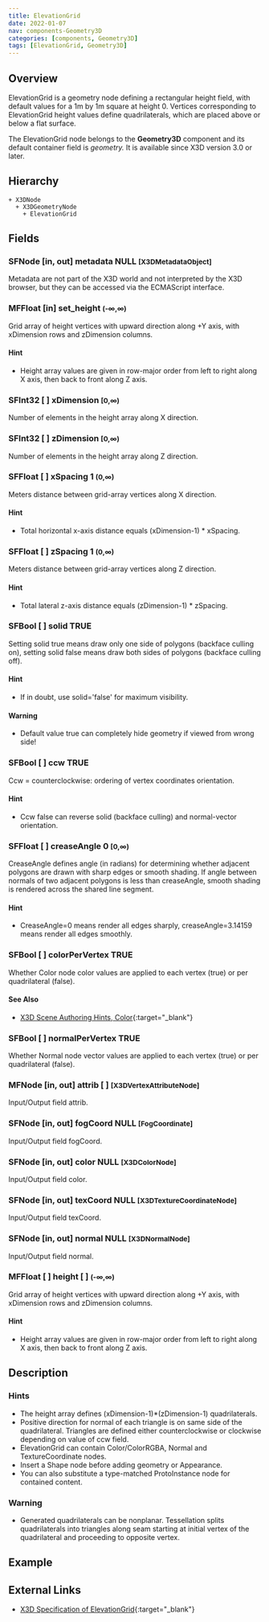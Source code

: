 ```yaml
---
title: ElevationGrid
date: 2022-01-07
nav: components-Geometry3D
categories: [components, Geometry3D]
tags: [ElevationGrid, Geometry3D]
---
```

<style>
.post h3 {
  word-spacing: 0.2em;
}
</style>

## Overview

ElevationGrid is a geometry node defining a rectangular height field, with default values for a 1m by 1m square at height 0. Vertices corresponding to ElevationGrid height values define quadrilaterals, which are placed above or below a flat surface.

The ElevationGrid node belongs to the **Geometry3D** component and its default container field is *geometry.* It is available since X3D version 3.0 or later.

## Hierarchy

```
+ X3DNode
  + X3DGeometryNode
    + ElevationGrid
```

## Fields

### SFNode [in, out] **metadata** NULL <small>[X3DMetadataObject]</small>

Metadata are not part of the X3D world and not interpreted by the X3D browser, but they can be accessed via the ECMAScript interface.

### MFFloat [in] **set_height** <small>(-∞,∞)</small>

Grid array of height vertices with upward direction along +Y axis, with xDimension rows and zDimension columns.

#### Hint

- Height array values are given in row-major order from left to right along X axis, then back to front along Z axis.

### SFInt32 [ ] **xDimension** <small>[0,∞)</small>

Number of elements in the height array along X direction.

### SFInt32 [ ] **zDimension** <small>[0,∞)</small>

Number of elements in the height array along Z direction.

### SFFloat [ ] **xSpacing** 1 <small>(0,∞)</small>

Meters distance between grid-array vertices along X direction.

#### Hint

- Total horizontal x-axis distance equals (xDimension-1) \* xSpacing.

### SFFloat [ ] **zSpacing** 1 <small>(0,∞)</small>

Meters distance between grid-array vertices along Z direction.

#### Hint

- Total lateral z-axis distance equals (zDimension-1) \* zSpacing.

### SFBool [ ] **solid** TRUE

Setting solid true means draw only one side of polygons (backface culling on), setting solid false means draw both sides of polygons (backface culling off).

#### Hint

- If in doubt, use solid='false' for maximum visibility.

#### Warning

- Default value true can completely hide geometry if viewed from wrong side!

### SFBool [ ] **ccw** TRUE

Ccw = counterclockwise: ordering of vertex coordinates orientation.

#### Hint

- Ccw false can reverse solid (backface culling) and normal-vector orientation.

### SFFloat [ ] **creaseAngle** 0 <small>[0,∞)</small>

CreaseAngle defines angle (in radians) for determining whether adjacent polygons are drawn with sharp edges or smooth shading. If angle between normals of two adjacent polygons is less than creaseAngle, smooth shading is rendered across the shared line segment.

#### Hint

- CreaseAngle=0 means render all edges sharply, creaseAngle=3.14159 means render all edges smoothly.

### SFBool [ ] **colorPerVertex** TRUE

Whether Color node color values are applied to each vertex (true) or per quadrilateral (false).

#### See Also

- [X3D Scene Authoring Hints, Color](https://www.web3d.org/x3d/content/examples/X3dSceneAuthoringHints.html#Color){:target="_blank"}

### SFBool [ ] **normalPerVertex** TRUE

Whether Normal node vector values are applied to each vertex (true) or per quadrilateral (false).

### MFNode [in, out] **attrib** [ ] <small>[X3DVertexAttributeNode]</small>

Input/Output field attrib.

### SFNode [in, out] **fogCoord** NULL <small>[FogCoordinate]</small>

Input/Output field fogCoord.

### SFNode [in, out] **color** NULL <small>[X3DColorNode]</small>

Input/Output field color.

### SFNode [in, out] **texCoord** NULL <small>[X3DTextureCoordinateNode]</small>

Input/Output field texCoord.

### SFNode [in, out] **normal** NULL <small>[X3DNormalNode]</small>

Input/Output field normal.

### MFFloat [ ] **height** [ ] <small>(-∞,∞)</small>

Grid array of height vertices with upward direction along +Y axis, with xDimension rows and zDimension columns.

#### Hint

- Height array values are given in row-major order from left to right along X axis, then back to front along Z axis.

## Description

### Hints

- The height array defines (xDimension-1)\*(zDimension-1) quadrilaterals.
- Positive direction for normal of each triangle is on same side of the quadrilateral. Triangles are defined either counterclockwise or clockwise depending on value of ccw field.
- ElevationGrid can contain Color/ColorRGBA, Normal and TextureCoordinate nodes.
- Insert a Shape node before adding geometry or Appearance.
- You can also substitute a type-matched ProtoInstance node for contained content.

### Warning

- Generated quadrilaterals can be nonplanar. Tessellation splits quadrilaterals into triangles along seam starting at initial vertex of the quadrilateral and proceeding to opposite vertex.

## Example

<x3d-canvas src="https://create3000.github.io/media/examples/Geometry3D/ElevationGrid/ElevationGrid.x3d"></x3d-canvas>

## External Links

- [X3D Specification of ElevationGrid](https://www.web3d.org/documents/specifications/19775-1/V4.0/Part01/components/geometry3D.html#ElevationGrid){:target="_blank"}
